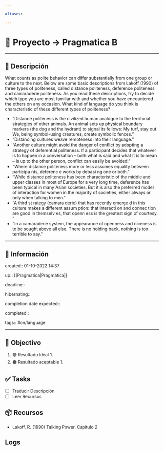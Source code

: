 ```yaml
---

aliases: 

---
```


# 🚀 Proyecto -> Pragmatica B

___

## 🧾 Descripción

What counts as polite behavior can differ substantially from one group or
culture to the next. Below are some basic descriptions from Lakoff (1990) of
three types of politeness, called distance politeness, deference politeness and
camaraderie politeness. As you read these descriptions, try to decide which
type you are most familiar with and whether you have encountered the others
on any occasion. What kind of language do you think is characteristic of these
different types of politeness?
* “Distance politeness is the civilized human analogue to the territorial strategies
of other animals. An animal sets up physical boundary markers (the dog and
the hydrant) to signal its fellows: My turf, stay out. We, being symbol-using
creatures, create symbolic fences.”
* “Distancing cultures weave remoteness into their language.”
* “Another culture might avoid the danger of conﬂict by adopting a strategy
of deferential politeness. If a participant decides that whatever is to happen
in a conversation – both what is said and what it is to mean – is up to the
other person, conﬂict can easily be avoided.”
* “Where distance politeness more or less assumes equality between
participa nts, deferenc e works by debasi ng one or both.”
* “While distance politeness has been characteristic of the middle and upper
classes in most of Europe for a very long time, deference has been typical in
many Asian societies. But it is also the preferred model of interaction for women
in the majority of societies, either always or only when talking to men.”
* “A third st rategy (camara derie) that has recently emerge d in this culture
makes a different assum ption: that interacti on and connec tion are good in
themselv es, that openn ess is the greatest sign of courtesy. ”
* “In a camaraderie system, the appearance of openness and niceness is to be
sought above all else. There is no holding back, nothing is too terrible to say.”

---

## 📢 Información

created::  01-10-2022 14:37

up:: [[Pragmatica|Pragmática]]

deadline::

hibernating::

completion date expected::

completed::

tags:: #on/language 

___

## 🎯 Objectivo

1. 🟢 Resultado Ideal
	1.
2. 🟠 Resultado aceptable
	1.

## ✅ Tasks
- [ ] Traducir Descripción
- [ ] Leer Recursos

## 📦 Recursos
- Lakoff, R. (1990) Talking Power. Capitulo 2

## Logs
